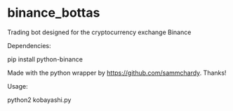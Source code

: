 # binance_bottas
Trading bot designed for the cryptocurrency exchange Binance

Dependencies:

pip install python-binance

Made with the python wrapper by https://github.com/sammchardy. Thanks!

Usage:

python2 kobayashi.py
